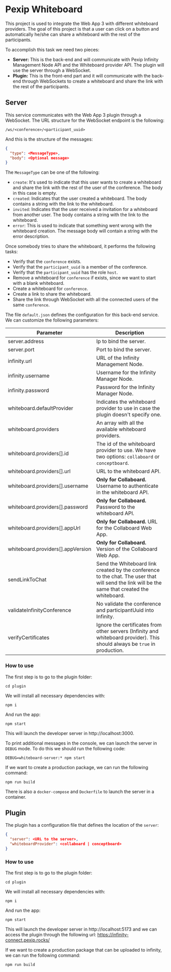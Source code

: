# Pexip Whiteboard

This project is used to integrate the Web App 3 with different whiteboard providers. The goal of this project is that a user can click on a button and automatically he/she can share a whiteboard with the rest of the participants.

To accomplish this task we need two pieces:

- **Server:** This is the back-end and will communicate with Pexip Infinity Management Node API and the Whiteboard provider API. The plugin will use the server through a WebSocket.
- **Plugin:** This is the front-end part and it will communicate with the back-end through WebSockets to create a whiteboard and share the link with the rest of the participants.

## Server

This service communicates with the Web App 3 plugin through a WebSocket. The URL structure for the WebSocket endpoint is the following:

    /ws/<conference>/<participant_uuid>

And this is the structure of the messages:

```json
{
  "type": <MessageType>,
  "body": <Optional message>
}
```

The `MessageType` can be one of the following:

- `create`: It's used to indicate that this user wants to create a whiteboard and share the link with the rest of the user of the conference. The body in this case is empty.
- `created`: Indicates that the user created a whiteboard. The body contains a string with the link to the whiteboard.
- `invited`: Indicates that the user received a invitation for a whiteboard from another user. The body contains a string with the link to the whiteboard.
- `error`: This is used to indicate that something went wrong with the whiteboard creation. The message body will contain a string with the error description. 

Once somebody tries to share the whiteboard, it performs the following tasks:

- Verify that the `conference` exists.
- Verify that the `participant_uuid` is a member of the conference.
- Verify that the `participant_uuid` has the role `host`.
- Remove a whiteboard for `conference` if exists, since we want to start with a blank whiteboard.
- Create a whiteboard for `conference`.
- Create a link to share the whiteboard.
- Share the link through WebSocket with all the connected users of the same `conference`.  

The file `default.json` defines the configuration for this back-end service. We can customize the following parameters:

| Parameter | Description |
|-----------|-------------|
| server.address | Ip to bind the server. |
| server.port | Port to bind the server. |
| infinity.url | URL of the Infinity Management Node. |
| infinity.username | Username for the Infinity Manager Node. |
| infinity.password | Password for the Infinity Manager Node. |
| whiteboard.defaultProvider | Indicates the whiteboard provider to use in case the plugin doesn't specify one. |
| whiteboard.providers | An array with all the available whiteboard providers. |
| whiteboard.providers[].id | The id of the whiteboard provider to use. We have two options: `collaboard` or `conceptboard`. |
| whiteboard.providers[].url | URL to the whiteboard API.|
| whiteboard.providers[].username | **Only for Collaboard.** Username to authenticate in the whiteboard API.|
| whiteboard.providers[].password | **Only for Collaboard.** Password to the whiteboard API. |
| whiteboard.providers[].appUrl | **Only for Collaboard.** URL for the Collaboard Web App. |
| whiteboard.providers[].appVersion | **Only for Collaboard.** Version of the Collaboard Web App.|
| sendLinkToChat | Send the Whiteboard link created by the conference to the chat. The user that will send the link will be the same that created the whiteboard.
| validateInfinityConference | No validate the conference and participantUuid into Infinity. | 
| verifyCertificates | Ignore the certificates from other servers (Infinity and whiteboard provider). This should always be `true` in production. |

### How to use

The first step is to go to the plugin folder:

```
cd plugin
```

We will install all necessary dependencies with:

```
npm i
```

And run the app:

````
npm start
````

This will launch the developer server in http://localhost:3000.

To print additional messages in the console, we can launch the server in `DEBUG` mode. To do this we should run the following code:

```
DEBUG=whiteboard-server:* npm start
```

If we want to create a production package, we can
run the following command:

```
npm run build
```

There is also a `docker-compose` and  `Dockerfile` to launch the server in a container.

## Plugin

The plugin has a configuration file that defines the location of the `server`:

```json
{
  "server": <URL to the server>,
  "whiteboardProvider": <collaboard | conceptboard>
}
```

### How to use

The first step is to go to the plugin folder:

```
cd plugin
```

We will install all necessary dependencies with:

```
npm i
```

And run the app:

````
npm start
````

This will launch the developer server in http://localhost:5173 and we can access
the plugin through the following url: https://infinity-connect.pexip.rocks/

If we want to create a production package that can be uploaded to infinity, we can
run the following command:

```
npm run build
```